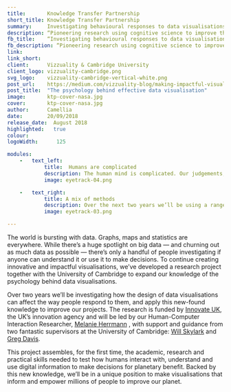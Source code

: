 ```yaml
---
title:       Knowledge Transfer Partnership
short_title: Knowledge Transfer Partnership
summary:     Investigating behavioural responses to data visualisations
description: “Pioneering research using cognitive science to improve the design of sustainable development data.”
fb_title:    “Investigating behavioural responses to data visualisations”
fb_description: “Pioneering research using cognitive science to improve the design of sustainable development data.”
link:        
link_short:  
client:      Vizzuality & Cambridge University
client_logo: vizzuality-cambridge.png
svg_logo:    vizzuality-cambridge-vertical-white.png
post_url:    https://medium.com/vizzuality-blog/making-impactful-visualisations-using-psychology-797a6f0807ea
post_title:  "The psychology behind effective data visualisation"
image:       ktp-cover-nasa.jpg
cover:       ktp-cover-nasa.jpg
author:      Camellia
date:        20/09/2018
release_date:  August 2018           
highlighted:   true
colour: 
logoWidth:      125

modules:
    -   text_left: 
            title:  Humans are complicated
            description: The human mind is complicated. Our judgements, opinions and choices can be counterintuitive, inconsistent and downright irrational—but that doesn’t stop us from making them. Through our research into the psychology of data interpretation and decision-making we aim to develop practical guidelines that the whole data visualisation community can use to create designs with positive impacts.
            image: eyetrack-04.png

    -   text_right: 
            title: A mix of methods
            description: Over the next two years we’ll be using a range of methods to investigate how people understand data visualisation. Building on an initial review of current best practices and theories, we’ll spend most of the project conducting tests with different users from around the world. These tests will range from traditional user interviews to new innovative tests that use the latest in eye-tracking technology.
            image: eyetrack-03.png

---
```

The world is bursting with data. Graphs, maps and statistics are everywhere. While there’s a huge spotlight on big data — and churning out as much data as possible — there’s only a handful of people investigating if anyone can understand it or use it to make decisions. To continue creating innovative and impactful visualisations, we’ve developed a research project together with the University of Cambridge to expand our knowledge of the psychology behind data visualisations.

Over two years we’ll be investigating how the design of data visualisations can affect the way people respond to them, and apply this new-found knowledge to improve our projects. The research is funded by <a href='http://ktp.innovateuk.org/'>Innovate UK</a>, the UK’s innovation agency and will be led by our Human-Computer Interaction Researcher, <a href='http://vizzuality.com/about/melanie-herrmann'>Melanie Herrmann</a> , with support and guidance from two fantastic supervisors at the University of Cambridge: <a href='https://www.psychol.cam.ac.uk/people/william-j-matthews'>Will Skylark</a> and <a href='https://www.psychol.cam.ac.uk/people/gjd1000@cam.ac.uk'>Greg Davis</a>. 

This project assembles, for the first time, the academic, research and practical skills needed to test how humans interact with, understand and use digital information to make decisions for planetary benefit. Backed by this new knowledge, we’ll be in a unique position to make visualisations that inform and empower millions of people to improve our planet.

